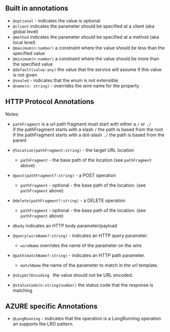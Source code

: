 ## Built in annotations
- `@optional` - indicates the value is optional
- `@client` indicates the parameter should be specified at a client (aka global level)
- `@method` indicates the parameter should be specified at a method (aka local level)
- `@maximum(n:number)` a constraint where the value should be less than the specified value 
- `@minimum(n:number)` a constraint where the value should be more than the specified value   
- `@default(value:any)` the value that the service will assume if this value is not given
- `@sealed` - indicates that the enum is not extensible
- `@name(n: string)` - overrides the wire name for the property 

## HTTP Protocol Annotations
Notes: 
  - `pathFragment` is a url path fragment 
    must start with either a `/` or `./`  
    if the pathFragment starts with a slash `/` the path is based from the root  
    if the pathFragment starts with a dot-slash `./` the path is based from the parent

- `@location(pathFragment:string)` - the target URL location
  - `pathFragment` - the base path of the location (see `pathFragment` above)

- `@post(pathFragment?:string)` - a POST operation
  - `pathFragment` - optional - the base path of the location. (see `pathFragment` above)

- `@delete(pathFragment?:string)` - a DELETE operation
  - `pathFragment` - optional - the base path of the location. (see `pathFragment` above)

- `@body` indicates an HTTP body parameter/payload

- `@query(wireName?:string)` -  indicates an HTTP query parameter. 
  - `wireName` overrides the name of the parameter on the wire

- `@path(matchName?:string)` -  indicates an HTTP path parameter. 
  - `matchName` the name of the parameter to match in the url template.

- `@skipUrlEncoding ` the value should not be URL encoded.

- `@statusCode(n:string|number)` the status code that the response is matching

## AZURE specific Annotations

  - `@LongRunning` - indicates that the operation is a LongRunning operation an supports the LRO pattern.
  